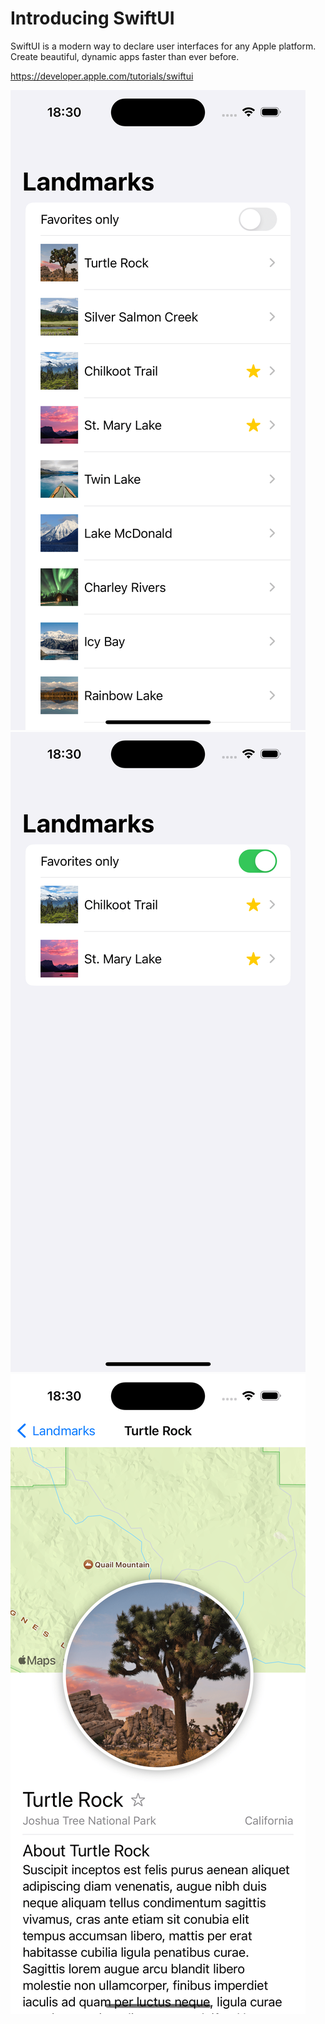 # Introducing SwiftUI

SwiftUI is a modern way to declare user interfaces for any Apple platform. Create beautiful, dynamic apps faster than ever before.

https://developer.apple.com/tutorials/swiftui

![Screenshot1](./docs/screenshot1.png)
![Screenshot2](./docs/screenshot2.png)
![Screenshot3](./docs/screenshot3.png)
